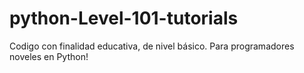 # python-Level-101-tutorials
Codigo con finalidad educativa, de nivel básico. Para programadores noveles en Python!

